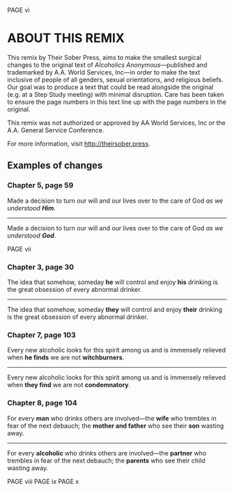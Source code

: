 PAGE vi

# ABOUT THIS REMIX

  This remix by Their Sober Press, aims to make the smallest surgical changes to the original text of _Alcoholics Anonymous_—published and trademarked by A.A. World Services, Inc—in order to make the text inclusive of people of all genders, sexual orientations, and religious beliefs. Our goal was to produce a text that could be read alongside the original (e.g. at a Step Study meeting) with minimal disruption. Care has been taken to ensure the page numbers in this text line up with the page numbers in the original.

  This remix was not authorized or approved by AA World Services, Inc or the A.A. General Service Conference.

  For more information, visit http://theirsober.press.


## Examples of changes

### Chapter 5, page 59
Made a decision to turn our will and our lives over to the care of God _as we understood **Him**_.

-------------------

Made a decision to turn our will and our lives over to the care of God _as we understood **God**_.

PAGE vii

### Chapter 3, page 30
The idea that somehow, someday **he** will control and enjoy **his** drinking is the great obsession of every abnormal drinker.

-------------------

The idea that somehow, someday **they** will control and enjoy **their** drinking is the great obsession of every abnormal drinker.

### Chapter 7, page 103
Every new alcoholic looks for this spirit among us and is immensely relieved when **he finds** we are not **witchburners**.

-------------------

Every new alcoholic looks for this spirit among us and is immensely relieved when **they find** we are not **condemnatory**.

### Chapter 8, page 104
For every **man** who drinks others are involved—the **wife** who trembles in fear of the next debauch; the **mother and father** who see their **son** wasting away.

-------------------

For every **alcoholic** who drinks others are involved—the **partner** who trembles in fear of the next debauch; the **parents** who see their child wasting away.

PAGE viii
PAGE ix
PAGE x
